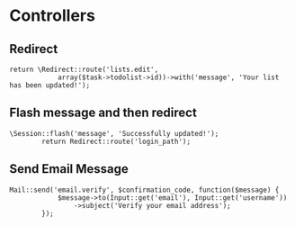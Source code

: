 
# Controllers

## Redirect
```
return \Redirect::route('lists.edit', 
            array($task->todolist->id))->with('message', 'Your list has been updated!');
```

## Flash message and then redirect
```
\Session::flash('message', 'Successfully updated!');
        return Redirect::route('login_path');
```

## Send Email Message
```
Mail::send('email.verify', $confirmation_code, function($message) {
            $message->to(Input::get('email'), Input::get('username'))
                ->subject('Verify your email address');
        });
```
